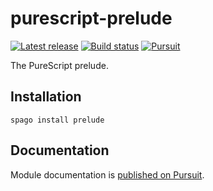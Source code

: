 # purescript-prelude

[![Latest release](http://img.shields.io/github/release/purescript/purescript-prelude.svg)](https://github.com/purescript/purescript-prelude/releases)
[![Build status](https://github.com/purescript/purescript-prelude/workflows/CI/badge.svg?branch=master)](https://github.com/purescript/purescript-prelude/actions?query=workflow%3ACI+branch%3Amaster)
[![Pursuit](https://pursuit.purescript.org/packages/purescript-prelude/badge)](https://pursuit.purescript.org/packages/purescript-prelude)

The PureScript prelude.

## Installation

```
spago install prelude
```

## Documentation

Module documentation is [published on Pursuit](http://pursuit.purescript.org/packages/purescript-prelude).
